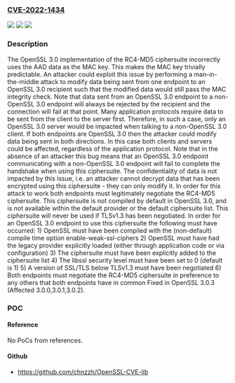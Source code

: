 ### [CVE-2022-1434](https://cve.mitre.org/cgi-bin/cvename.cgi?name=CVE-2022-1434)
![](https://img.shields.io/static/v1?label=Product&message=OpenSSL&color=blue)
![](https://img.shields.io/static/v1?label=Version&message=n%2Fa&color=blue)
![](https://img.shields.io/static/v1?label=Vulnerability&message=Incorrect%20MAC%20key&color=brighgreen)

### Description

The OpenSSL 3.0 implementation of the RC4-MD5 ciphersuite incorrectly uses the AAD data as the MAC key. This makes the MAC key trivially predictable. An attacker could exploit this issue by performing a man-in-the-middle attack to modify data being sent from one endpoint to an OpenSSL 3.0 recipient such that the modified data would still pass the MAC integrity check. Note that data sent from an OpenSSL 3.0 endpoint to a non-OpenSSL 3.0 endpoint will always be rejected by the recipient and the connection will fail at that point. Many application protocols require data to be sent from the client to the server first. Therefore, in such a case, only an OpenSSL 3.0 server would be impacted when talking to a non-OpenSSL 3.0 client. If both endpoints are OpenSSL 3.0 then the attacker could modify data being sent in both directions. In this case both clients and servers could be affected, regardless of the application protocol. Note that in the absence of an attacker this bug means that an OpenSSL 3.0 endpoint communicating with a non-OpenSSL 3.0 endpoint will fail to complete the handshake when using this ciphersuite. The confidentiality of data is not impacted by this issue, i.e. an attacker cannot decrypt data that has been encrypted using this ciphersuite - they can only modify it. In order for this attack to work both endpoints must legitimately negotiate the RC4-MD5 ciphersuite. This ciphersuite is not compiled by default in OpenSSL 3.0, and is not available within the default provider or the default ciphersuite list. This ciphersuite will never be used if TLSv1.3 has been negotiated. In order for an OpenSSL 3.0 endpoint to use this ciphersuite the following must have occurred: 1) OpenSSL must have been compiled with the (non-default) compile time option enable-weak-ssl-ciphers 2) OpenSSL must have had the legacy provider explicitly loaded (either through application code or via configuration) 3) The ciphersuite must have been explicitly added to the ciphersuite list 4) The libssl security level must have been set to 0 (default is 1) 5) A version of SSL/TLS below TLSv1.3 must have been negotiated 6) Both endpoints must negotiate the RC4-MD5 ciphersuite in preference to any others that both endpoints have in common Fixed in OpenSSL 3.0.3 (Affected 3.0.0,3.0.1,3.0.2).

### POC

#### Reference
No PoCs from references.

#### Github
- https://github.com/chnzzh/OpenSSL-CVE-lib

